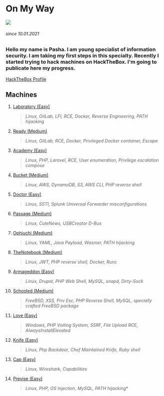 # On My Way

![](https://i.pinimg.com/originals/2a/db/1e/2adb1e4dbe67ce0ff39c4b080f015aa3.jpg)
###### since 10.01.2021

### Hello my name is Pasha. I am young specialist of information security. I am taking my first steps in this specialty. Recently I started trying to hack machines on HackTheBox. I'm going to publicate here my progress.

[HackTheBox Profile](https://www.hackthebox.eu/profile/480331)

## Machines

1. [Laboratory (Easy)](https://github.com/Pash3nlee/HackTheBox/blob/main/Easy/Laboratory.md)
   >*Linux, GitLab, LFI, RCE, Docker, Reverse Engineering, PATH hijacking*
2. [Ready (Medium)](https://github.com/Pash3nlee/HackTheBox/blob/main/Medium/Ready.md)
   >*Linux, GitLab, RCE, Docker, Privileged Docker container, Escape*
3. [Academy (Easy)](https://github.com/Pash3nlee/HackTheBox/blob/main/Easy/Academy.md)
   >*Linux, PHP, Laravel, RCE, User enumeration, Privilege escalation compose*
4. [Bucket (Medium)](https://github.com/Pash3nlee/HackTheBox/blob/main/Medium/Bucket.md)
   >*Linux, AWS, DynamoDB, S3, AWS CLI, PHP reverse shell*
5. [Doctor (Easy)](https://github.com/Pash3nlee/HackTheBox/blob/main/Easy/Doctor.md)
   >*Linux, SSTI, Splunk Universal Forwarder misconfigurations*
6. [Passage (Medium)](https://github.com/Pash3nlee/HackTheBox/blob/main/Medium/Passage.md)
   >*Linux, CuteNews, USBCreator D-Bus*
7. [Ophiuchi (Medium)](https://github.com/Pash3nlee/HackTheBox/blob/main/Medium/Ophiuchi.md)
   >*Linux, YAML, Java Payload, Wasmer, PATH hijacking*
8. [TheNotebook (Medium)](https://github.com/Pash3nlee/HackTheBox/blob/main/Medium/TheNotebook.md)
   >*Linux, JWT, PHP reverse shell, Docker, Runc*
9. [Armageddon (Easy)](https://github.com/Pash3nlee/HackTheBox/blob/main/Easy/Armageddon.md)
   >*Linux, Drupal, PHP Web Shell, MySQL, snapd, Dirty-Sock*
9. [Schooled (Medium)](https://github.com/Pash3nlee/HackTheBox/blob/main/Medium/Schooled.md)
   >*FreeBSD, XSS, Priv Esc, PHP Reverse Shell, MySQL, specially crafted FreeBSD package*
9. [Love (Easy)](https://github.com/Pash3nlee/HackTheBox/blob/main/Easy/Love.md)
   >*Windows, PHP Voiting System, SSRF, File Upload RCE, AlwaysInstallElevated*
9. [Knife (Easy)](https://github.com/Pash3nlee/HackTheBox/blob/main/Easy/Knife.md)
   >*Linux, Php Backdoor, Chef Maintained Knife, Ruby shell*
9. [Cap (Easy)](https://github.com/Pash3nlee/HackTheBox/blob/main/Easy/Cap.md)
   >*Linux, Wireshark, Capabilities*
9. [Previse (Easy)](https://github.com/Pash3nlee/HackTheBox/blob/main/Easy/Previse.md)
   >*Linux, PHP, OS Injection, MySQL, PATH hijacking**


